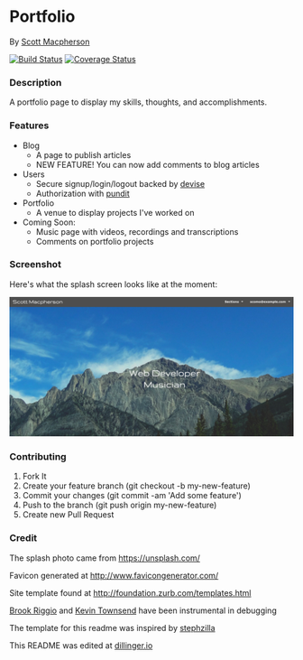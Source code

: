 # Portfolio
By [Scott Macpherson](https://github.com/scottmacphersonmusic)

[![Build Status](https://travis-ci.org/scottmacphersonmusic/portfolio.svg?branch=master)](https://travis-ci.org/scottmacphersonmusic/portfolio)
[![Coverage Status](https://coveralls.io/repos/scottmacphersonmusic/portfolio/badge.svg?branch=master&service=github)](https://coveralls.io/github/scottmacphersonmusic/portfolio?branch=master)


### Description
A portfolio page to display my skills, thoughts, and accomplishments.
### Features
- Blog
    - A page to publish articles
    - NEW FEATURE! You can now add comments to blog articles
- Users
    - Secure signup/login/logout backed by [devise](https://github.com/plataformatec/devise)
    - Authorization with [pundit](https://github.com/elabs/pundit)
- Portfolio
    - A venue to display projects I've worked on
- Coming Soon:
    - Music page with videos, recordings and transcriptions
    - Comments on portfolio projects

### Screenshot
Here's what the splash screen looks like at the moment:

![screenshot of the splash page](/app/assets/images/splash.png)

### Contributing
1. Fork It
2. Create your feature branch (git checkout -b my-new-feature)
3. Commit your changes (git commit -am 'Add some feature')
4. Push to the branch (git push origin my-new-feature)
5. Create new Pull Request

### Credit
The splash photo came from https://unsplash.com/

Favicon generated at http://www.favicongenerator.com/

Site template found at http://foundation.zurb.com/templates.html

[Brook Riggio](https://github.com/brookr) and [Kevin Townsend](https://github.com/soccerKevin) have been instrumental in debugging

The template for this readme was inspired by
[stephzilla](https://github.com/scottmacphersonmusic/readme)

This README was edited at [dillinger.io](dillinger.io)
